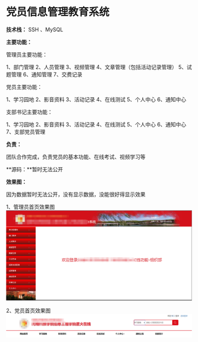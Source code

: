 # 党员信息管理教育系统

**技术栈：**
SSH 、MySQL

**主要功能：**

管理员主要功能：

1、部门管理
2、人员管理
3、视频管理
4、文章管理（包括活动记录管理）
5、试题管理
6、通知管理
7、交费记录

党员主要功能：

1、学习园地
2、影音资料
3、活动记录
4、在线测试
5、个人中心
6、通知中心

支部书记主要功能：

1、学习园地
2、影音资料
3、活动记录
4、在线测试
5、个人中心
6、通知中心
7、支部党员管理

**负责：**

团队合作完成，负责党员的基本功能、在线考试、视频学习等

**源码：**暂时无法公开

**效果图：**

因为数据暂时无法公开，没有显示数据，没能很好得显示效果

1、管理员首页效果图
![这里写图片描述](https://github.com/jiaoxiangyu/videovPictures/blob/master/partyMemberInfoManage/manage.png)

2、党员首页效果图
![这里写图片描述](https://github.com/jiaoxiangyu/videovPictures/blob/master/partyMemberInfoManage/index.png)

